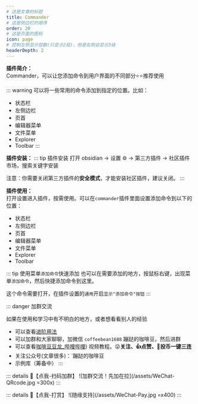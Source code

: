 ```yaml
---
# 这是文章的标题
title: Commander
# 这是侧边栏的顺序
order: 20
# 这是页面的图标
icon: page
# 控制左侧显示层数(只显示2层)，但是右侧会显示3级
headerDepth: 2
---
```

**插件简介：**  
Commander，可以让您添加命令到用户界面的不同部分⭐⭐推荐使用

::: warning
可以将一些常用的命令添加到指定的位置。比如：
- 状态栏
- 左侧边栏
- 页首
- 编辑器菜单
- 文件菜单
- Explorer
- Toolbar
:::

**插件安装：**
::: tip 插件安装
打开 obsidian → 设置 ⚙️ → 第三方插件 → 社区插件市场，搜索关键字安装

注意：你需要关闭第三方插件的**安全模式**，才能安装社区插件，建议关闭。
:::

**插件使用：**  
打开设置进入插件，按需使用。可以在`commander`插件里面设置添加命令到以下的位置：  
- 状态栏
- 左侧边栏
- 页首
- 编辑器菜单
- 文件菜单
- Explorer
- Toolbar


::: tip 使用菜单`添加命令`快速添加
也可以在需要添加的地方，按鼠标右键，出现菜单`添加命令`，然后快捷添加命令到这里。

这个命令需要打开，在插件设置的`通用`开启`显示"添加命令"按钮`
:::

::: danger 加群交流

如果在使用和学习中有不明白的地方，或者想看看别人的经验
- 可以查看[进阶用法](/zh/advanced)
- 可以加群和大家聊聊，加微信 `coffeebean1688` 蹦跶的咖啡豆，然后进群
- 可以查看[咖啡豆豆龙_哔哩哔哩](https://space.bilibili.com/618777356)) 视频教程。😜**关注、👍点赞、📀投币一键三连**
- 关注公众号(文章很多)：`蹦跶的咖啡豆
- 示例库（筹备中）
:::

::: details 🌱【点我-扫码加群】
![加群交流！先加在拉](/assets/WeChat-QRcode.jpg =300x) 
::: 

::: details 🍻【点我-打赏】
![随缘支持](/assets/WeChat-Pay.jpg =x400)
::: 

